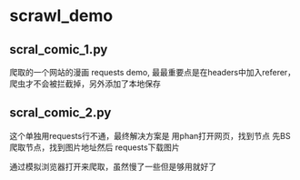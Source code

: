 # scrawl_demo
## scral_comic_1.py
爬取的一个网站的漫画
requests demo, 最最重要点是在headers中加入referer，爬虫才不会被拦截掉，另外添加了本地保存

## scral_comic_2.py
这个单独用requests行不通，最终解决方案是
用phan打开网页，找到节点
先BS爬取节点，找到图片地址然后
requests下载图片

通过模拟浏览器打开来爬取，虽然慢了一些但是够用就好了
